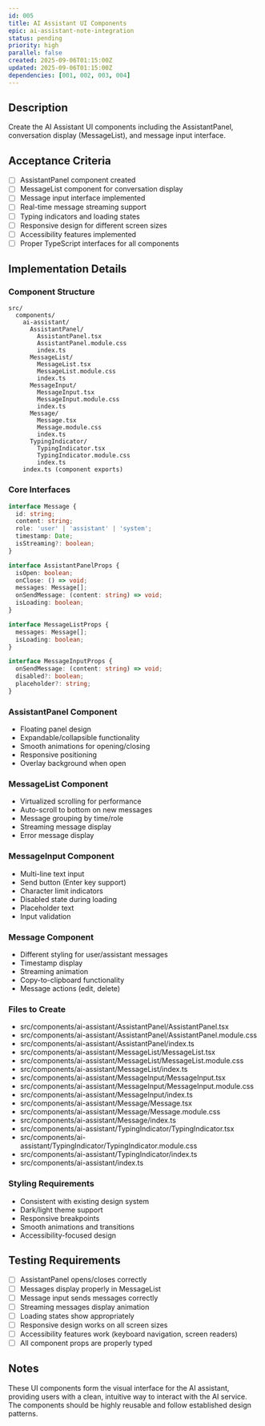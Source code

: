 ```yaml
---
id: 005
title: AI Assistant UI Components
epic: ai-assistant-note-integration
status: pending
priority: high
parallel: false
created: 2025-09-06T01:15:00Z
updated: 2025-09-06T01:15:00Z
dependencies: [001, 002, 003, 004]
---
```


## Description
Create the AI Assistant UI components including the AssistantPanel, conversation display (MessageList), and message input interface.

## Acceptance Criteria
- [ ] AssistantPanel component created
- [ ] MessageList component for conversation display
- [ ] Message input interface implemented
- [ ] Real-time message streaming support
- [ ] Typing indicators and loading states
- [ ] Responsive design for different screen sizes
- [ ] Accessibility features implemented
- [ ] Proper TypeScript interfaces for all components

## Implementation Details

### Component Structure
```
src/
  components/
    ai-assistant/
      AssistantPanel/
        AssistantPanel.tsx
        AssistantPanel.module.css
        index.ts
      MessageList/
        MessageList.tsx
        MessageList.module.css
        index.ts
      MessageInput/
        MessageInput.tsx
        MessageInput.module.css
        index.ts
      Message/
        Message.tsx
        Message.module.css
        index.ts
      TypingIndicator/
        TypingIndicator.tsx
        TypingIndicator.module.css
        index.ts
    index.ts (component exports)
```

### Core Interfaces
```typescript
interface Message {
  id: string;
  content: string;
  role: 'user' | 'assistant' | 'system';
  timestamp: Date;
  isStreaming?: boolean;
}

interface AssistantPanelProps {
  isOpen: boolean;
  onClose: () => void;
  messages: Message[];
  onSendMessage: (content: string) => void;
  isLoading: boolean;
}

interface MessageListProps {
  messages: Message[];
  isLoading: boolean;
}

interface MessageInputProps {
  onSendMessage: (content: string) => void;
  disabled?: boolean;
  placeholder?: string;
}
```

### AssistantPanel Component
- Floating panel design
- Expandable/collapsible functionality
- Smooth animations for opening/closing
- Responsive positioning
- Overlay background when open

### MessageList Component
- Virtualized scrolling for performance
- Auto-scroll to bottom on new messages
- Message grouping by time/role
- Streaming message display
- Error message display

### MessageInput Component
- Multi-line text input
- Send button (Enter key support)
- Character limit indicators
- Disabled state during loading
- Placeholder text
- Input validation

### Message Component
- Different styling for user/assistant messages
- Timestamp display
- Streaming animation
- Copy-to-clipboard functionality
- Message actions (edit, delete)

### Files to Create
- src/components/ai-assistant/AssistantPanel/AssistantPanel.tsx
- src/components/ai-assistant/AssistantPanel/AssistantPanel.module.css
- src/components/ai-assistant/AssistantPanel/index.ts
- src/components/ai-assistant/MessageList/MessageList.tsx
- src/components/ai-assistant/MessageList/MessageList.module.css
- src/components/ai-assistant/MessageList/index.ts
- src/components/ai-assistant/MessageInput/MessageInput.tsx
- src/components/ai-assistant/MessageInput/MessageInput.module.css
- src/components/ai-assistant/MessageInput/index.ts
- src/components/ai-assistant/Message/Message.tsx
- src/components/ai-assistant/Message/Message.module.css
- src/components/ai-assistant/Message/index.ts
- src/components/ai-assistant/TypingIndicator/TypingIndicator.tsx
- src/components/ai-assistant/TypingIndicator/TypingIndicator.module.css
- src/components/ai-assistant/TypingIndicator/index.ts
- src/components/ai-assistant/index.ts

### Styling Requirements
- Consistent with existing design system
- Dark/light theme support
- Responsive breakpoints
- Smooth animations and transitions
- Accessibility-focused design

## Testing Requirements
- [ ] AssistantPanel opens/closes correctly
- [ ] Messages display properly in MessageList
- [ ] Message input sends messages correctly
- [ ] Streaming messages display animation
- [ ] Loading states show appropriately
- [ ] Responsive design works on all screen sizes
- [ ] Accessibility features work (keyboard navigation, screen readers)
- [ ] All component props are properly typed

## Notes
These UI components form the visual interface for the AI assistant, providing users with a clean, intuitive way to interact with the AI service. The components should be highly reusable and follow established design patterns.